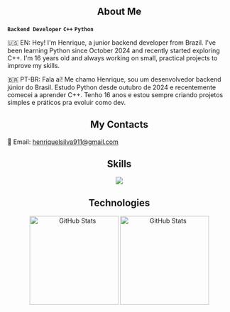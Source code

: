 <h2 align="center">About Me</h2>

**`Backend Developer`** **`C++`** **`Python`**

🇺🇸 EN:
Hey! I'm Henrique, a junior backend developer from Brazil. I've been learning Python since October 2024 and recently started exploring C++. I'm 16 years old and always working on small, practical projects to improve my skills.

🇧🇷 PT-BR:
Fala aí! Me chamo Henrique, sou um desenvolvedor backend júnior do Brasil. Estudo Python desde outubro de 2024 e recentemente comecei a aprender C++. Tenho 16 anos e estou sempre criando projetos simples e práticos pra evoluir como dev.

<h2 align="center">My Contacts</h2>

📧 Email: [henriquelsilva911@gmail.com](mailto:henriquelsilva911@gmail.com)

<h2 align="center">Skills</h2>

<p align="center">
  <a href="https://skillicons.dev">
    <img src="https://skillicons.dev/icons?i=python,cpp,vscode" />
  </a>
</p>

<h2 align="center">Technologies</h2>

<p align="center">
  <img 
    align="center" 
    alt="GitHub Stats" 
    height="200" 
    src="https://github-readme-stats.vercel.app/api/top-langs/?username=Henriquelemos911&theme=tokyonight&layout=compact&custom_title=Tecnologias&langs_count=9" 
  />
  <img 
    align="center" 
    alt="GitHub Stats" 
    height="200" 
    src="https://github-readme-stats.vercel.app/api?username=Henriquelemos911&theme=tokyonight&show_icons=true" 
  />
</p>
